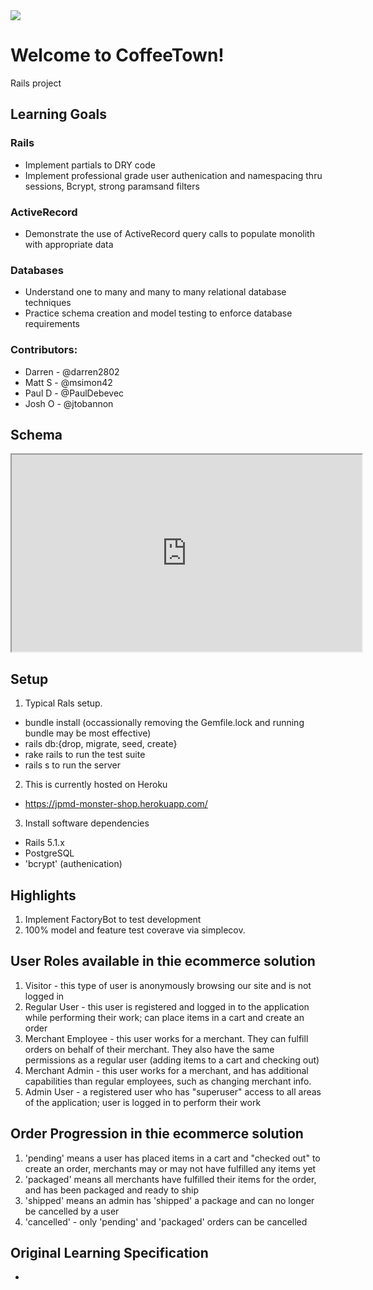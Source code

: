 <img src="/app/assets/images/coverage-100-green.svg">

# Welcome to CoffeeTown!   
Rails project 

## Learning Goals

### Rails
* Implement partials to DRY code
* Implement professional grade user authenication and namespacing thru sessions, Bcrypt, strong paramsand filters

### ActiveRecord 
* Demonstrate the use of ActiveRecord query calls to populate monolith with appropriate data 

### Databases 
* Understand one to many and many to many relational database techniques 
* Practice schema creation and model testing to enforce database requirements

### Contributors:
* Darren - @darren2802  
* Matt S - @msimon42
* Paul D - @PaulDebevec
* Josh O - @jtobannon

## Schema 
<iframe width="560" height="315" src='https://dbdiagram.io/embed/5e44a75d9e76504e0ef161b5'> </iframe>

## Setup

1. Typical Rals setup.  
  * bundle install (occassionally removing the Gemfile.lock and running bundle may be most effective)
  * rails db:{drop, migrate, seed, create}
  * rake rails to run the test suite
  * rails s to run the server

2. This is currently hosted on Heroku
  * https://jpmd-monster-shop.herokuapp.com/

3. Install software dependencies
- Rails 5.1.x
- PostgreSQL
- 'bcrypt' (authenication)

## Highlights

1. Implement FactoryBot to test development
2. 100% model and feature test coverave via simplecov.

## User Roles available in thie ecommerce solution

1. Visitor - this type of user is anonymously browsing our site and is not logged in
1. Regular User - this user is registered and logged in to the application while performing their work; can place items in a cart and create an order
1. Merchant Employee - this user works for a merchant. They can fulfill orders on behalf of their merchant. They also have the same permissions as a regular user (adding items to a cart and checking out)
3. Merchant Admin - this user works for a merchant, and has additional capabilities than regular employees, such as changing merchant info.
3. Admin User - a registered user who has "superuser" access to all areas of the application; user is logged in to perform their work

## Order Progression in thie ecommerce solution

1. 'pending' means a user has placed items in a cart and "checked out" to create an order, merchants may or may not have fulfilled any items yet
2. 'packaged' means all merchants have fulfilled their items for the order, and has been packaged and ready to ship
3. 'shipped' means an admin has 'shipped' a package and can no longer be cancelled by a user
4. 'cancelled' - only 'pending' and 'packaged' orders can be cancelled

## Original Learning Specification
*  
